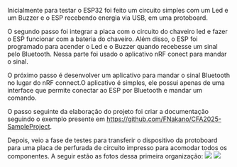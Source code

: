 Inicialmente para testar o ESP32 foi feito um circuito simples com um Led e um Buzzer e o ESP recebendo energia via USB, em uma protoboard. 

O segundo passo foi integrar a placa com o circuito do chaveiro led e fazer o ESP funcionar com a bateria do chaveiro. Além disso, o ESP foi programado para acender o Led e o Buzzer quando recebesse um sinal pelo Bluetooth. Nessa parte foi usado o aplicativo nRF conect para mandar o sinal.

O próximo passo é desenvolver um aplicativo para mandar o sinal Bluetooth no lugar do nRF connect.O aplicativo é simples, ele possui apenas de uma interface que permite conectar ao ESP por Bluetooth e mandar um comando.

O passo seguinte da elaboração do projeto foi criar a documentação seguindo o exemplo presente em https://github.com/FNakano/CFA2025-SampleProject.

Depois, veio a fase de testes para transferir o dispositivo da protoboard para uma placa de perfurada de circuito impresso para acomodar todos os componentes. A seguir estão as fotos dessa primeira organização: 
![](/placaDeBaixo.png)
![](/placaDeCima.png)
